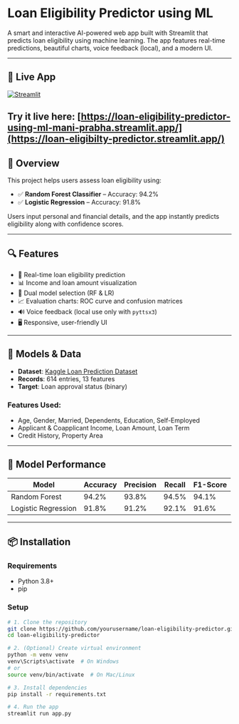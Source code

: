 # Loan Eligibility Predictor using ML

A smart and interactive AI-powered web app built with Streamlit that predicts loan eligibility using machine learning. The app features real-time predictions, beautiful charts, voice feedback (local), and a modern UI.

---
## 🚀 Live App

[![Streamlit](https://img.shields.io/badge/Streamlit-App-%23FF4B4B?logo=streamlit&logoColor=white)](https://loan-eligibilty-predictor.streamlit.app/)

**Try it live here:** [https://loan-eligibility-predictor-using-ml-mani-prabha.streamlit.app/](https://loan-eligibilty-predictor.streamlit.app/)
---

## 🚀 Overview

This project helps users assess loan eligibility using:
- ✅ **Random Forest Classifier** – Accuracy: 94.2%
- ✅ **Logistic Regression** – Accuracy: 91.8%

Users input personal and financial details, and the app instantly predicts eligibility along with confidence scores.

---

## 🔍 Features

- 🎯 Real-time loan eligibility prediction
- 📊 Income and loan amount visualization
- 🔁 Dual model selection (RF & LR)
- 📈 Evaluation charts: ROC curve and confusion matrices
- 🔊 Voice feedback (local use only with `pyttsx3`)
- 🖥️ Responsive, user-friendly UI

---

## 🧠 Models & Data

- **Dataset**: [Kaggle Loan Prediction Dataset](https://www.kaggle.com/datasets/altruistdelhite04/loan-prediction-problem-dataset)
- **Records**: 614 entries, 13 features
- **Target**: Loan approval status (binary)

### Features Used:
- Age, Gender, Married, Dependents, Education, Self-Employed
- Applicant & Coapplicant Income, Loan Amount, Loan Term
- Credit History, Property Area

---

## 🧪 Model Performance

| Model               | Accuracy | Precision | Recall | F1-Score |
|--------------------|----------|-----------|--------|----------|
| Random Forest       | 94.2%    | 93.8%     | 94.5%  | 94.1%    |
| Logistic Regression | 91.8%    | 91.2%     | 92.1%  | 91.6%    |

---

## 📦 Installation

### Requirements
- Python 3.8+
- pip

### Setup

```bash
# 1. Clone the repository
git clone https://github.com/yourusername/loan-eligibility-predictor.git
cd loan-eligibility-predictor

# 2. (Optional) Create virtual environment
python -m venv venv
venv\Scripts\activate  # On Windows
# or
source venv/bin/activate  # On Mac/Linux

# 3. Install dependencies
pip install -r requirements.txt

# 4. Run the app
streamlit run app.py
